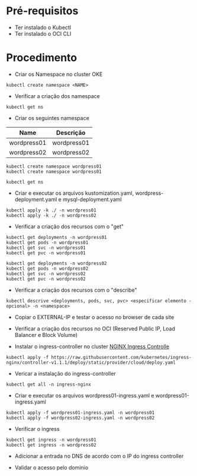 # Pré-requisitos
- Ter instalado o Kubectl
- Ter instalado o OCI CLI

# Procedimento
- Criar os Namespace no cluster OKE
```
kubectl create namespace <NAME>
```
- Verificar a criação dos namespace
```
kubectl get ns
```
- Criar os seguintes namespace

|Name|Descrição|
|--|--|
|wordpress01|wordpress01|
|wordpress02|wordpress02|

```
kubectl create namespace wordpress01
kubectl create namespace wordpress01
```
```
kubectl get ns
```

- Criar e executar os arquivos kustomization.yaml, wordpress-deployment.yaml e mysql-deployment.yaml

```
kubectl apply -k ./ -n wordpress01
kubectl apply -k ./ -n wordpress02
```

- Verificar a criação dos recursos com o "get"
```
kubectl get deployments -n wordpress01
kubectl get pods -n wordpress01
kubectl get svc -n wordpress01
kubectl get pvc -n wordpress01
```
```
kubectl get deployments -n wordpress02
kubectl get pods -n wordpress02
kubectl get svc -n wordpress02
kubectl get pvc -n wordpress02
```

- Verificar a criação dos recursos com o "describe"
```
kubectl descrive <deployments, pods, svc, pvc> <especificar elemento - opcional> -n <namespace>
```

- Copiar o EXTERNAL-IP e testar o acesso no browser de cada site
- Verificar a criação dos recursos no OCI (Reserved Public IP, Load Balancer e Block Volume)

- Instalar o ingress-controller no cluster
[NGINX Ingress Controlle](https://kubernetes.github.io/ingress-nginx/deploy/)
```
kubectl apply -f https://raw.githubusercontent.com/kubernetes/ingress-nginx/controller-v1.1.1/deploy/static/provider/cloud/deploy.yaml
```

- Vericar a instalação do ingress-controller
```
kubectl get all -n ingress-nginx
```

- Criar e executar os arquivos wordpress01-ingress.yaml e wordpress01-ingress.yaml
```
kubectl apply -f wordpress01-ingress.yaml -n wordpress01
kubectl apply -f wordpress02-ingress.yaml -n wordpress02
```

- Verificar o ingress
```
kubectl get ingress -n wordpress01
kubectl get ingress -n wordpress02
```

- Adicionar a entrada no DNS de acordo com o IP do ingress controller

- Validar o acesso pelo dominio


